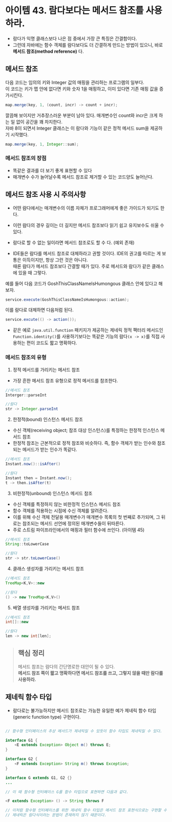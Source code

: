 # 아이템 43. 람다보다는 메서드 참조를 사용하라.

- 람다가 익명 클래스보다 나은 점 중에서 가장 큰 특징은 간결함이다.
- 그런데 자바에는 함수 객체를 람다보다도 더 간결하게 만드는 방법이 있으니, 바로 **메서드 참조(method reference)** 다.

## 메서드 참조

다음 코드는 임의의 키와 Integer 값의 매핑을 관리하는 프로그램의 일부다.   
이 코드는 키가 맵 안에 없다면 키와 숫자 1을 매핑하고, 이미 있다면 기존 매핑 값을 증가시킨다.

```Java
map.merge(key, 1, (count, incr) -> count + incr);
```

깔끔해 보이지만 거추장스러운 부분이 남아 있다. 매개변수인 count와 incr은 크게 하는 일 없이 공간을 꽤 차지한다.  
자바 8이 되면서 Integer 클래스는 이 람다와 기능이 같은 정적 메서드 sum을 제공하기 시작했다.  

```Java
map.merge(key, 1, Integer::sum);
```

### 메서드 참조의 장점 
- 똑같은 결과를 더 보기 좋게 표현할 수 있다
- 매개변수 수가 늘어날수록 메서드 참조로 제거할 수 있는 코드양도 늘어난다.

## 메서드 참조 사용 시 주의사항
- 어떤 람다에서는 매개변수의 이름 자체가 프로그래머에게 좋은 가이드가 되기도 한다.  
- 이런 람다의 경우 길이는 더 길지만 메서드 참조보다 읽기 쉽고 유지보수도 쉬울 수 있다.  
- 람다로 할 수 없는 일이라면 메서드 참조로도 할 수 다. (예외 존재)

- IDE들은 람다를 메서드 참조로 대체하라고 권할 것이다. IDE의 권고를 따르는 게 보통은 이득이지만, 항상 그런 것은 아니다.  
  때론 람다가 메서드 참조보다 간결할 때가 있다. 주로 메서드와 람다가 같은 클래스에 있을 때 그렇다.  

예를 들어 다음 코드가 GoshThisClassNameIsHumongous 클래스 안에 있다고 해보자.

```Java
service.execute(GoshThisClassNameIsHumongous::action);
```

이를 람다로 대체하면 다음처럼 된다.

```Java
service.excute(() -> action());
```

- 같은 예로 `java.util.function` 패키지가 제공하는 제네릭 정적 팩터리 메서드인 `Function.identity()`를 사용하기보다는 똑같은 기능의 람다`(x -> x)`를 직접 사용하는 편이 코드도 짧고 명확하다.

### 메서드 참조의 유형
1. 정적 메서드를 가리키는 메서드 참조 
- 가장 흔한 메서드 참조 유형으로 정적 메서드를 참조한다.
```Java
//메서드 참조
Interger::parseInt

//람다
str -> Integer.parseInt
```
2. 한정적(bound) 인스턴스 메서드 참조
- 수신 객체(receiving object; 참조 대상 인스턴스)를 특정하는 한정적 인스턴스 메서드 참조
- 한정적 참조는 근본적으로 정적 참조와 비슷하다. 즉, 함수 객체가 받는 인수와 참조되는 메서드가 받는 인수가 똑같다. 
```Java
//메서드 참조
Instant.now()::isAfter()

//람다
Instant then = Instant.now();
t -> then.isAfter(t)
```
3. 비한정적(unbound) 인스턴스 메서드 참조  
- 수신 객체를 특정하지 않는 비한정적 인스턴스 메서드 참조
- 함수 객체를 적용하는 시점에 수신 객체를 알려준다.  
- 이를 위해 수신 객체 전달용 매개변수가 매개변수 목록의 첫 번째로 추가되며, 그 뒤로는 참조되는 메서드 선언에 정의된 매개변수들이 뒤따른다.
- 주로 스트림 파이프라인에서의 매핑과 필터 함수에 쓰인다. (아이템 45)
```Java
//메서드 참조
String::toLowerCase

//람다
str -> str.toLowerCase()
```
4. 클래스 생성자를 가리키는 메서드 참조
```Java
//메서드 참조
TreeMap<K,V>::new

//람다
() -> new TreeMap<K,V>()
```
5. 배열 생성자를 가리키는 메서드 참조
```Java
//메서드 참조
int[]::new

//람다
len -> new int[len];
```

> ## 핵심 정리
> 메서드 참조는 람다의 간단명로한 대안이 될 수 있다.  
> **메서드 참조 쪽이 짧고 명확하다면 메서드 참조를 쓰고, 그렇지 않을 때만 람다를 사용하라.**

## 제네릭 함수 타입
- 람다로는 불가능하지만 메서드 참조로는 가능한 유일한 예가 제네릭 함수 타입(generic function type) 구현이다.

```Java

// 함수형 인터페이스의 추상 메서드가 제네릭일 수 있듯이 함수 타입도 제네릭일 수 있다.

interface G1 {
    <E extends Exception> Object m() throws E;
}

interface G2 {
    <F extends Exception> String m() throws Exception;
}

interface G extends G1, G2 {}
...

// 이 때 함수형 인터페이스 G를 함수 타입으로 표현하면 다음과 같다.

<F extends Exception> () -> String throws F 

// 이처럼 함수형 인터페이스를 위한 제네릭 함수 타입은 메서드 참조 표현식으로는 구현할 수 있지만, 람다식으로는 불가능하다.  
// 제네릭은 람다식이라는 문법이 존재하지 않기 때문이다.
```



